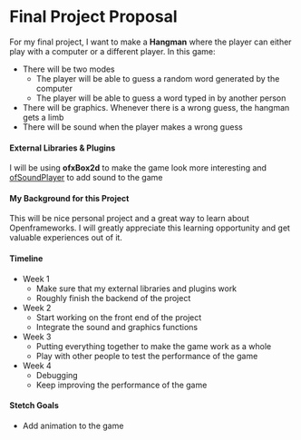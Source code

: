 # Final Project Proposal

For my final project, I want to make a **Hangman** where the player can either play with a computer or a different player.
In this game:
* There will be two modes
	- The player will be able to guess a random word generated by the computer
	- The player will be able to guess a word typed in by another person
* There will be graphics. Whenever there is a wrong guess, the hangman gets a limb
* There will be sound when the player makes a wrong guess

#### External Libraries & Plugins
I will be using **ofxBox2d** to make the game look more interesting and [ofSoundPlayer](https://openframeworks.cc/documentation/sound/ofSoundPlayer/) to add sound to the game

#### My Background for this Project
This will be nice personal project and a great way to learn about Openframeworks. I will greatly appreciate this learning opportunity and get valuable experiences out of it.

#### Timeline
- Week 1
	- Make sure that my external libraries and plugins work
	- Roughly finish the backend of the project
- Week 2
	- Start working on the front end of the project
	- Integrate the sound and graphics functions
- Week 3
	- Putting everything together to make the game work as a whole
	- Play with other people to test the performance of the game
- Week 4
	- Debugging 
	- Keep improving the performance of the game

#### Stetch Goals 
* Add animation to the game
